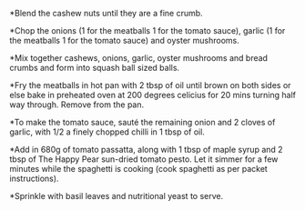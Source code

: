 *Blend the cashew nuts until they are a fine crumb.

*Chop the onions (1 for the meatballs 1 for the tomato sauce), garlic (1 for the meatballs 1 for the tomato sauce) and oyster mushrooms.

*Mix together cashews, onions, garlic, oyster mushrooms and bread crumbs and form into squash ball sized balls.

*Fry the meatballs in hot pan with 2 tbsp of oil until brown on both sides or else bake in preheated oven at 200 degrees celicius for 20 mins turning half way through. Remove from the pan.

*To make the tomato sauce, sauté the remaining onion and 2 cloves of garlic, with 1/2 a finely chopped chilli in 1 tbsp of oil.

*Add in 680g of tomato passatta, along with 1 tbsp of maple syrup and 2 tbsp of The Happy Pear sun-dried tomato pesto. Let it simmer for a few minutes while the spaghetti is cooking (cook spaghetti as per packet instructions).

*Sprinkle with basil leaves and nutritional yeast to serve.